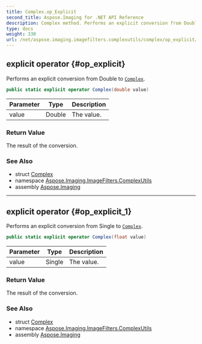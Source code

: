 ```yaml
---
title: Complex.op_Explicit
second_title: Aspose.Imaging for .NET API Reference
description: Complex method. Performs an explicit conversion from Double to Complex
type: docs
weight: 330
url: /net/aspose.imaging.imagefilters.complexutils/complex/op_explicit/
---
```

## explicit operator {#op_explicit}

Performs an explicit conversion from Double to [`Complex`](../).

```csharp
public static explicit operator Complex(double value)
```

| Parameter | Type | Description |
| --- | --- | --- |
| value | Double | The value. |

### Return Value

The result of the conversion.

### See Also

* struct [Complex](../)
* namespace [Aspose.Imaging.ImageFilters.ComplexUtils](../../complex/)
* assembly [Aspose.Imaging](../../../)

---

## explicit operator {#op_explicit_1}

Performs an explicit conversion from Single to [`Complex`](../).

```csharp
public static explicit operator Complex(float value)
```

| Parameter | Type | Description |
| --- | --- | --- |
| value | Single | The value. |

### Return Value

The result of the conversion.

### See Also

* struct [Complex](../)
* namespace [Aspose.Imaging.ImageFilters.ComplexUtils](../../complex/)
* assembly [Aspose.Imaging](../../../)



